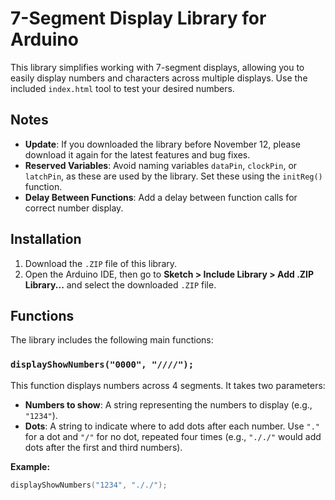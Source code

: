 # 7-Segment Display Library for Arduino

This library simplifies working with 7-segment displays, allowing you to easily display numbers and characters across multiple displays. Use the included `index.html` tool to test your desired numbers.

## Notes
- **Update**: If you downloaded the library before November 12, please download it again for the latest features and bug fixes.
- **Reserved Variables**: Avoid naming variables `dataPin`, `clockPin`, or `latchPin`, as these are used by the library. Set these using the `initReg()` function.
- **Delay Between Functions**: Add a delay between function calls for correct number display.

## Installation

1. Download the `.ZIP` file of this library.
2. Open the Arduino IDE, then go to **Sketch > Include Library > Add .ZIP Library...** and select the downloaded `.ZIP` file.

## Functions

The library includes the following main functions:

### `displayShowNumbers("0000", "////");`

This function displays numbers across 4 segments. It takes two parameters:
- **Numbers to show**: A string representing the numbers to display (e.g., `"1234"`).
- **Dots**: A string to indicate where to add dots after each number. Use `"."` for a dot and `"/"` for no dot, repeated four times (e.g., `"././"` would add dots after the first and third numbers).

**Example:**
```cpp
displayShowNumbers("1234", "././");
